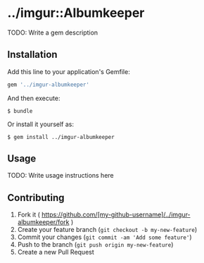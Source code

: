 # ../imgur::Albumkeeper

TODO: Write a gem description

## Installation

Add this line to your application's Gemfile:

```ruby
gem '../imgur-albumkeeper'
```

And then execute:

    $ bundle

Or install it yourself as:

    $ gem install ../imgur-albumkeeper

## Usage

TODO: Write usage instructions here

## Contributing

1. Fork it ( https://github.com/[my-github-username]/../imgur-albumkeeper/fork )
2. Create your feature branch (`git checkout -b my-new-feature`)
3. Commit your changes (`git commit -am 'Add some feature'`)
4. Push to the branch (`git push origin my-new-feature`)
5. Create a new Pull Request
